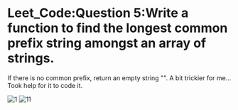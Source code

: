 # Leet_Code:Question 5:Write a function to find the longest common prefix string amongst an array of strings.

If there is no common prefix, return an empty string "".
A bit trickier for me...
Took help for it to code it.

![1](https://user-images.githubusercontent.com/61155876/88206749-68806280-cc6c-11ea-9401-53acf6316949.PNG)
![11](https://user-images.githubusercontent.com/61155876/88206769-6fa77080-cc6c-11ea-8bc4-67bff795e1e6.PNG)

